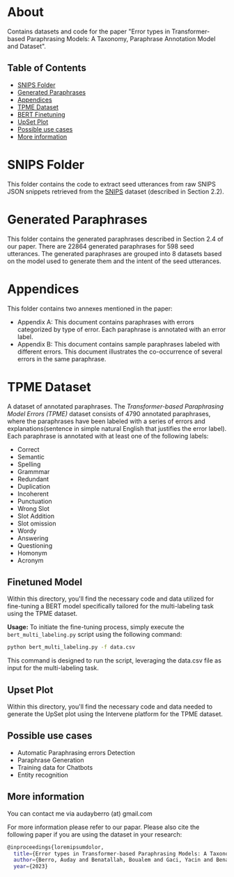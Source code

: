 # About
Contains datasets and code for the paper "Error types in Transformer-based Paraphrasing Models: A Taxonomy, Paraphrase Annotation Model and Dataset". 

## Table of Contents
- [SNIPS Folder](#snips-folder)
- [Generated Paraphrases](#generated-paraphrases)
- [Appendices](#appendices)
- [TPME Dataset](#tpme-dataset)
- [BERT Finetuning](#finetuned-model)
- [UpSet Plot](#upse-plot)
- [Possible use cases](#possible-use-cases)
- [More information](#more-information)

# SNIPS Folder
This folder contains the code to extract seed utterances from raw SNIPS JSON snippets retrieved from the [SNIPS][snips] dataset (described in Section 2.2).

# Generated Paraphrases
This folder contains the generated paraphrases described in Section 2.4 of our paper. There are 22864 generated paraphrases for 598 seed utterances. The generated paraphrases are grouped into 8 datasets based on the model used to generate them and the intent of the seed utterances.

# Appendices
This folder contains two annexes mentioned in the paper:
- Appendix A: This document contains paraphrases with errors categorized by type of error. Each paraphrase is annotated with an error label.
- Appendix B: This document contains sample paraphrases labeled with different errors. This document illustrates the co-occurrence of several errors in the same paraphrase.

# TPME Dataset
A dataset of annotated paraphrases. The *Transformer-based Paraphrasing Model Errors (TPME)* dataset consists of 4790 annotated paraphrases, where the paraphrases have been labeled with a series of errors and explanations(sentence in simple natural English that justifies the error label). Each paraphrase is annotated with at least one of the following labels:
- Correct
- Semantic
- Spelling
- Grammmar
- Redundant
- Duplication
- Incoherent
- Punctuation
- Wrong Slot
- Slot Addition
- Slot omission
- Wordy
- Answering
- Questioning
- Homonym
- Acronym

## Finetuned Model
Within this directory, you'll find the necessary code and data utilized for fine-tuning a BERT model specifically tailored for the multi-labeling task using the TPME dataset.

**Usage:**
To initiate the fine-tuning process, simply execute the `bert_multi_labeling.py` script using the following command:

```bash
python bert_multi_labeling.py -f data.csv
```
This command is designed to run the script, leveraging the data.csv file as input for the multi-labeling task.

## Upset Plot
Within this directory, you'll find the necessary code and data needed to generate the UpSet plot using the Intervene platform for the TPME dataset.

## Possible use cases
- Automatic Paraphrasing errors Detection
- Paraphrase Generation
- Training data for Chatbots
- Entity recognition


## More information
You can contact me via audayberro (at) gmail.com

For more information please refer to our papar. Please also cite the following paper if you are using the dataset in your research:

```sh
@inproceedings{loremipsumdolor,
  title={Error types in Transformer-based Paraphrasing Models: A Taxonomy, Paraphrase Annotation Model and Dataset},
  author={Berro, Auday and Benatallah, Boualem and Gaci, Yacin and Benabdeslem, Khalid},
  year={2023}
```

[snips]: <https://github.com/snipsco/snips-nlu>
